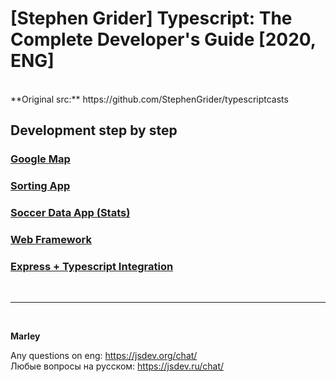 # [Stephen Grider] Typescript: The Complete Developer's Guide [2020, ENG]

<br/>
**Original src:**  
https://github.com/StephenGrider/typescriptcasts

<br/>

## Development step by step

### [Google Map](./app1.md)

### [Sorting App](./app2.md)

### [Soccer Data App (Stats)](./app3.md)

### [Web Framework](./app4.md)

### [Express + Typescript Integration](./app5.md)

<br/>

---

<br/>

**Marley**

Any questions on eng: https://jsdev.org/chat/  
Любые вопросы на русском: https://jsdev.ru/chat/
